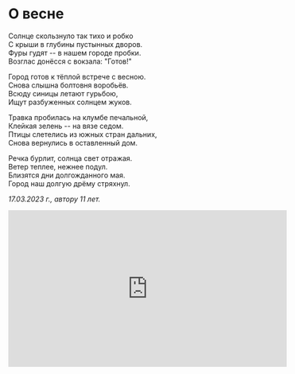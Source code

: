 # О весне

Солнце скользнуло так тихо и робко  
С крыши в глубины пустынных дворов.  
Фуры гудят -- в нашем городе пробки.  
Возглас донёсся с вокзала: "Готов!"

Город готов к тёплой встрече с весною.  
Снова слышна болтовня воробьёв.  
Всюду синицы летают гурьбою,  
Ищут разбуженных солнцем жуков.

Травка пробилась на клумбе печальной,  
Клейкая зелень -- на вязе седом.  
Птицы слетелись из южных стран дальних,  
Снова вернулись в оставленный дом.

Речка бурлит, солнца свет отражая.  
Ветер теплее, нежнее подул.  
Близятся дни долгожданного мая.  
Город наш долгую дрёму стряхнул.

*17.03.2023 г., автору 11 лет.*

<iframe width="560" height="315" src="https://www.youtube.com/embed/Qk4pw-Kf6Do" title="YouTube video player" frameborder="0" allow="accelerometer; autoplay; clipboard-write; encrypted-media; gyroscope; picture-in-picture; web-share" allowfullscreen></iframe>
